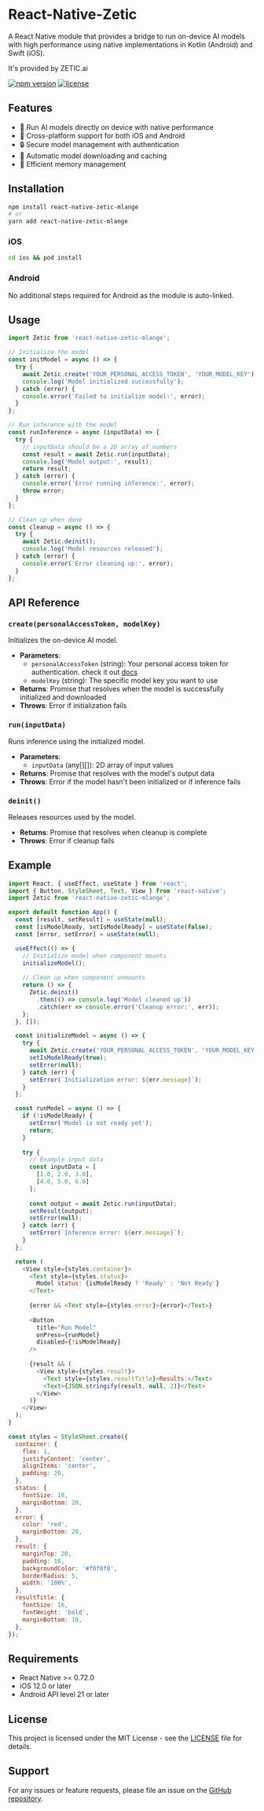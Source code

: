 # React-Native-Zetic

A React Native module that provides a bridge to run on-device AI models with high performance using native implementations in Kotlin (Android) and Swift (iOS).

It's provided by ZETIC.ai

[![npm version](https://img.shields.io/npm/v/react-native-zetic-mlange.svg)](https://www.npmjs.com/package/react-native-zetic-mlange)
[![license](https://img.shields.io/github/license/zetic-ai/react-native-zetic-mlange.svg)](LICENSE)

## Features

- 🚀 Run AI models directly on device with native performance
- 📱 Cross-platform support for both iOS and Android
- 🔒 Secure model management with authentication
- 💾 Automatic model downloading and caching
- 🔋 Efficient memory management

## Installation

```sh
npm install react-native-zetic-mlange
# or
yarn add react-native-zetic-mlange
```

### iOS

```sh
cd ios && pod install
```

### Android

No additional steps required for Android as the module is auto-linked.

## Usage

```javascript
import Zetic from 'react-native-zetic-mlange';

// Initialize the model
const initModel = async () => {
  try {
    await Zetic.create('YOUR_PERSONAL_ACCESS_TOKEN', 'YOUR_MODEL_KEY');
    console.log('Model initialized successfully');
  } catch (error) {
    console.error('Failed to initialize model:', error);
  }
};

// Run inference with the model
const runInference = async (inputData) => {
  try {
    // inputData should be a 2D array of numbers
    const result = await Zetic.run(inputData);
    console.log('Model output:', result);
    return result;
  } catch (error) {
    console.error('Error running inference:', error);
    throw error;
  }
};

// Clean up when done
const cleanup = async () => {
  try {
    await Zetic.deinit();
    console.log('Model resources released');
  } catch (error) {
    console.error('Error cleaning up:', error);
  }
};
```

## API Reference

### `create(personalAccessToken, modelKey)`

Initializes the on-device AI model.

- **Parameters**:
  - `personalAccessToken` (string): Your personal access token for authentication. check it out [docs]()
  - `modelKey` (string): The specific model key you want to use
- **Returns**: Promise that resolves when the model is successfully initialized and downloaded
- **Throws**: Error if initialization fails

### `run(inputData)`

Runs inference using the initialized model.

- **Parameters**:
  - `inputData` (any[][]): 2D array of input values
- **Returns**: Promise that resolves with the model's output data
- **Throws**: Error if the model hasn't been initialized or if inference fails

### `deinit()`

Releases resources used by the model.

- **Returns**: Promise that resolves when cleanup is complete
- **Throws**: Error if cleanup fails

## Example

```javascript
import React, { useEffect, useState } from 'react';
import { Button, StyleSheet, Text, View } from 'react-native';
import Zetic from 'react-native-zetic-mlange';

export default function App() {
  const [result, setResult] = useState(null);
  const [isModelReady, setIsModelReady] = useState(false);
  const [error, setError] = useState(null);

  useEffect(() => {
    // Initialize model when component mounts
    initializeModel();
    
    // Clean up when component unmounts
    return () => {
      Zetic.deinit()
        .then(() => console.log('Model cleaned up'))
        .catch(err => console.error('Cleanup error:', err));
    };
  }, []);

  const initializeModel = async () => {
    try {
      await Zetic.create('YOUR_PERSONAL_ACCESS_TOKEN', 'YOUR_MODEL_KEY');
      setIsModelReady(true);
      setError(null);
    } catch (err) {
      setError(`Initialization error: ${err.message}`);
    }
  };

  const runModel = async () => {
    if (!isModelReady) {
      setError('Model is not ready yet');
      return;
    }
    
    try {
      // Example input data
      const inputData = [
        [1.0, 2.0, 3.0],
        [4.0, 5.0, 6.0]
      ];
      
      const output = await Zetic.run(inputData);
      setResult(output);
      setError(null);
    } catch (err) {
      setError(`Inference error: ${err.message}`);
    }
  };

  return (
    <View style={styles.container}>
      <Text style={styles.status}>
        Model status: {isModelReady ? 'Ready' : 'Not Ready'}
      </Text>
      
      {error && <Text style={styles.error}>{error}</Text>}
      
      <Button
        title="Run Model"
        onPress={runModel}
        disabled={!isModelReady}
      />
      
      {result && (
        <View style={styles.result}>
          <Text style={styles.resultTitle}>Results:</Text>
          <Text>{JSON.stringify(result, null, 2)}</Text>
        </View>
      )}
    </View>
  );
}

const styles = StyleSheet.create({
  container: {
    flex: 1,
    justifyContent: 'center',
    alignItems: 'center',
    padding: 20,
  },
  status: {
    fontSize: 18,
    marginBottom: 20,
  },
  error: {
    color: 'red',
    marginBottom: 20,
  },
  result: {
    marginTop: 20,
    padding: 10,
    backgroundColor: '#f0f0f0',
    borderRadius: 5,
    width: '100%',
  },
  resultTitle: {
    fontSize: 16,
    fontWeight: 'bold',
    marginBottom: 10,
  },
});
```

## Requirements

- React Native >= 0.72.0
- iOS 12.0 or later
- Android API level 21 or later

## License

This project is licensed under the MIT License - see the [LICENSE](LICENSE) file for details.

## Support

For any issues or feature requests, please file an issue on the [GitHub repository](https://github.com/zetic-ai/react-native-zetic-mlange/issues).